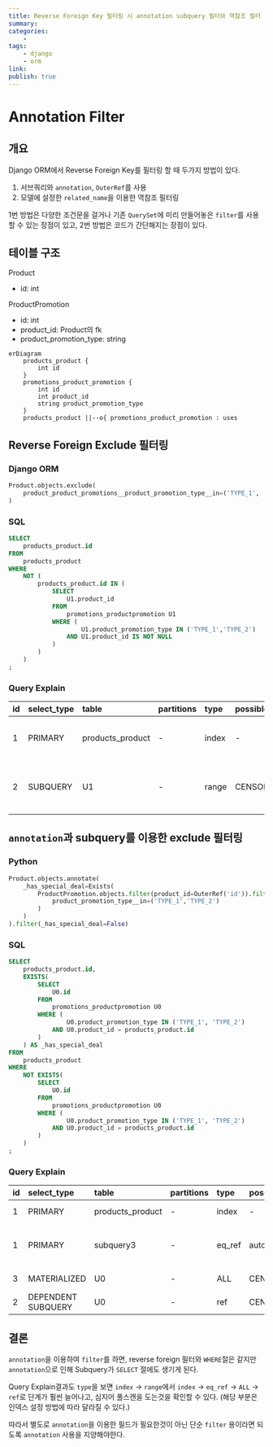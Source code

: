 ```yaml
---
title: Reverse Foreign Key 필터링 시 annotation subquery 필터와 역참조 필터 비교
summary: 
categories:
    - 
tags:
    - django
    - orm
link: 
publish: true
---
```


# Annotation Filter

## 개요

Django ORM에서 Reverse Foreign Key를 필터링 할 때 두가지 방법이 있다.

1. 서브쿼리와 `annotation`, `OuterRef`를 사용
2. 모델에 설정한 `related_name`을 이용한 역참조 필터링

1번 방법은 다양한 조건문을 걸거나 기존 `QuerySet`에 미리 만들어놓은 `filter`를 사용할 수 있는 장점이 있고, 2번 방법은 코드가 간단해지는 장점이 있다.

## 테이블 구조

Product  
- id: int

ProductPromotion  
- id: int
- product_id: Product의 fk
- product_promotion_type: string

```mermaid
erDiagram
    products_product {
        int id
    }
    promotions_product_promotion {
        int id
        int product_id
        string product_promotion_type
    }
    products_product ||--o{ promotions_product_promotion : uses
```

## Reverse Foreign Exclude 필터링

### Django ORM

```python
Product.objects.exclude(
    product_product_promotions__product_promotion_type__in=('TYPE_1', 'TYPE_2')
)
```

### SQL

```sql
SELECT
    products_product.id
FROM
    products_product
WHERE
    NOT (
        products_product.id IN (
            SELECT
                U1.product_id
            FROM
                promotions_productpromotion U1
            WHERE (
                    U1.product_promotion_type IN ('TYPE_1','TYPE_2')
                AND U1.product_id IS NOT NULL
            )
        )
    )
;
```

### Query Explain

| id | select_type | table | partitions | type | possible_keys | key | key_len | ref | rows | filtered | Extra |
| :-- | :-- | :-- | :-- | :-- | :-- | :-- | :-- | :-- | :-- | :-- | :-- |
| 1 | PRIMARY | products_product | - | index | - | CENSORED | 5 | - | 9812 | 100 | Using where; Using index |
| 2 | SUBQUERY | U1 | - | range | CENSORED,CENSORED | CENSORED | 258 | - | 181 | 50 | Using index condition; Using where |

## `annotation`과 subquery를 이용한 exclude 필터링

### Python

```python
Product.objects.annotate(
    _has_special_deal=Exists(
        ProductPromotion.objects.filter(product_id=OuterRef('id')).filter(
            product_promotion_type__in=('TYPE_1','TYPE_2')
        )
    )
).filter(_has_special_deal=False)
```

### SQL

```sql
SELECT
    products_product.id,
    EXISTS(
        SELECT
            U0.id
        FROM
            promotions_productpromotion U0
        WHERE (
                U0.product_promotion_type IN ('TYPE_1', 'TYPE_2')
            AND U0.product_id = products_product.id
        )
    ) AS _has_special_deal
FROM
    products_product
WHERE
    NOT EXISTS(
        SELECT
            U0.id
        FROM
            promotions_productpromotion U0
        WHERE (
                U0.product_promotion_type IN ('TYPE_1', 'TYPE_2')
            AND U0.product_id = products_product.id
        )
    )
;
```

### Query Explain

| id | select_type | table | partitions | type | possible_keys | key | key_len | ref | rows | filtered | Extra |
| :-- | :-- | :-- | :-- | :-- | :-- | :-- | :-- | :-- | :-- | :-- | :-- |
| 1 | PRIMARY | products_product | - | index | - | CENSORED | 5 | - | 9812 | 100 | Using index |
| 1 | PRIMARY | subquery3 | - | eq_ref | auto_distinct_key | auto_distinct_key | 5 | CENSORED.products_product.id | 1 | 100 | Using where; Not exists |
| 3 | MATERIALIZED | U0 | - | ALL | CENSORED,CENSORED | - |  | - | 31813 | 100 | Using where |
| 2 | DEPENDENT SUBQUERY | U0 | - | ref | CENSORED,CENSORED | CENSORED | 5 | CENSORED.products_product.id | 4 | 1.11 | Using where |

## 결론

`annotation`을 이용하여 `filter`를 하면, reverse foreign 필터와 `WHERE`절은 같지만 `annotation`으로 인해 Subquery가 `SELECT` 절에도 생기게 된다.

Query Explain결과도 `type`을 보면 `index` -> `range`에서 `index` -> `eq_ref` -> `ALL` -> `ref`로 단계가 훨씬 늘어나고, 심지어 풀스캔을 도는것을 확인할 수 있다. (해당 부분은 인덱스 설정 방법에 따라 달라질 수 있다.)

따라서 별도로 `annotation`을 이용한 필드가 필요한것이 아닌 단순 `filter` 용이라면 되도록 `annotation` 사용을 지양해야한다.
